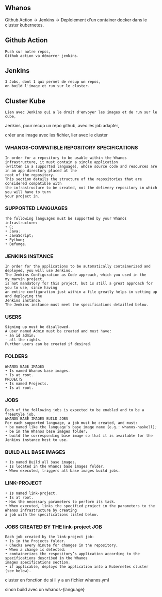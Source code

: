 ## Whanos

Github Action -> Jenkins -> Deploiement d'un container docker dans le cluster kubernetes.

## Github Action
    Push sur notre repos,
    Github action va démarrer jenkins.

## Jenkins
    3 Jobs, dont 1 qui permet de recup un repos,
    on build l'image et run sur le cluster.

## Cluster Kube
    Lien avec Jenkins qui a le droit d'envoyer les images et de run sur le cube,


Jenkins, pour recup un repo github,
avec les job adapter,

créer une image avec les fichier,
lier avec le cluster

### WHANOS-COMPATIBLE REPOSITORY SPECIFICATIONS
    In order for a repository to be usable within the Whanos infrastructure, it must contain a single application
    (written in a supported language), whose source code and resources are in an app directory placed at the
    root of the repository.
    This section details the structure of the repositories that are considered compatible with
    the infrastructure to be created, not the delivery repository in which you will have to turn
    your project in.

### SUPPORTED LANGUAGES
    The following languages must be supported by your Whanos infrastructure:
    • C;
    • Java;
    • JavaScript;
    • Python;
    • Befunge.

### JENKINS INSTANCE
    In order for the applications to be automatically containerized and deployed, you will use Jenkins.
    The Jenkins Configuration as Code approach, which you used in the my_marvin project,
    is not mandatory for this project, but is still a great approach for you to use, since having
    an entire configuration just within a file greatly helps in setting up and deploying the
    Jenkins instance.
    The Jenkins instance must meet the specifications detailled below.

### USERS
    Signing up must be disallowed.
    A user named Admin must be created and must have:
    - an id admin;
    - all the rights.
    Further users can be created if desired.

### FOLDERS
    WHANOS BASE IMAGES
    • Is named Whanos base images.
    • Is at root.
    PROJECTS
    • Is named Projects.
    • Is at root.

### JOBS
    Each of the following jobs is expected to be enabled and to be a freestyle job.
    WHANOS BASE IMAGES BUILD JOBS
    For each supported language, a job must be created, and must:
    • be named like the language’s base image name (e.g.: whanos-haskell);
    • be in the Whanos base images folder;
    • build the corresponding base image so that it is available for the Jenkins instance host to use.

### BUILD ALL BASE IMAGES
    • Is named Build all base images.
    • Is located in the Whanos base images folder.
    • When executed, triggers all base images build jobs.

### LINK-PROJECT
    • Is named link-project.
    • Is at root.
    • Has the necessary parameters to perform its task.
    • When executed, links the specified project in the parameters to the Whanos infrastructure by creating
    a job with the specifications listed below.

### JOBS CREATED BY THE link-project JOB
    Each job created by the link-project job:
    • Is in the Projects folder.
    • Checks every minute for changes in the repository.
    • When a change is detected:
    • containerizes the respository’s application according to the specifications described in the Whanos
    images specifications section;
    • if applicable, deploys the application into a Kubernetes cluster (see below).


cluster en fonction de si il y a un fichier whanos.yml

sinon build avec un whanos-{language}